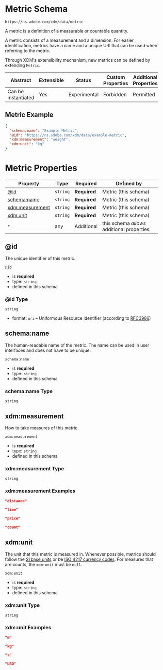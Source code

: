 
# Metric Schema

```
https://ns.adobe.com/xdm/data/metric
```

A metric is a definition of a measurable or countable quantity.

A metric consists of a measurement and a dimension.
For easier identification, metrics have a name and a unique URI that can be used when referring to the metric.

Through XDM&#39;s extensibility mechanism, new metrics can be defined by extending `Metric`.


| Abstract | Extensible | Status | Custom Properties | Additional Properties | Defined In |
|----------|------------|--------|-------------------|-----------------------|------------|
| Can be instantiated | Yes | Experimental | Forbidden | Permitted | [data/metric.schema.json](data/metric.schema.json) |

## Metric Example
```json
{
  "schema:name": "Example Metric",
  "@id": "https://ns.adobe.com/xdm/data/example-metric",
  "xdm:measurement": "weight",
  "xdm:unit": "kg"
}
```

# Metric Properties

| Property | Type | Required | Defined by |
|----------|------|----------|------------|
| [@id](#@id) | `string` | **Required** | Metric (this schema) |
| [schema:name](#schemaname) | `string` | **Required** | Metric (this schema) |
| [xdm:measurement](#xdmmeasurement) | `string` | **Required** | Metric (this schema) |
| [xdm:unit](#xdmunit) | `string` | **Required** | Metric (this schema) |
| `*` | any | Additional | this schema *allows* additional properties |

## @id

The unique identifier of this metric.

`@id`
* is **required**
* type: `string`
* defined in this schema

### @id Type


`string`
* format: `uri` – Uniformous Resource Identifier (according to [RFC3986](http://tools.ietf.org/html/rfc3986))






## schema:name

The human-readable name of the metric. The name can be used in user interfaces and does not have to be unique.

`schema:name`
* is **required**
* type: `string`
* defined in this schema

### schema:name Type


`string`






## xdm:measurement

How to take measures of this metric.

`xdm:measurement`
* is **required**
* type: `string`
* defined in this schema

### xdm:measurement Type


`string`





### xdm:measurement Examples

```json
"distance"
```

```json
"time"
```

```json
"price"
```

```json
"count"
```



## xdm:unit

The unit that this metric is measured in. Whenever possible, metrics should follow the [SI base units](https://www.bipm.org/en/measurement-units/) or be [ISO 4217 currency codes](https://www.iso.org/iso-4217-currency-codes.html). For measures that are counts, the `xdm:unit` must be `null`.

`xdm:unit`
* is **required**
* type: `string`
* defined in this schema

### xdm:unit Type


`string`





### xdm:unit Examples

```json
"m"
```

```json
"kg"
```

```json
"s"
```

```json
"USD"
```


